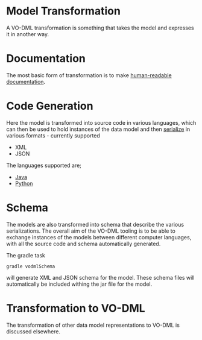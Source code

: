 Model Transformation
====================

A VO-DML transformation is something that takes the model and expresses it in another way.

# Documentation

The most basic form of transformation is to make [human-readable documentation](Documentation.md).

# Code Generation

Here the model is transformed into source code in various languages, which can then be used to hold instances
of the data model and then [serialize](Serialization.md) in various formats - currently supported

* XML
* JSON

The languages supported are;

* [Java](JavaCodeGeneration.md)
* [Python](PythonCodeGeneration.md)

# Schema

The models are also transformed into schema that describe the various serializations. The overall aim of the 
VO-DML tooling is to be able to exchange instances of the models between different computer languages, with 
all the source code and schema automatically generated.

The gradle task

```shell
gradle vodmlSchema
```
will generate XML and JSON schema for the model. These schema files will automatically be included withing the jar file for the model.

# Transformation to VO-DML

The transformation of other data model representations to VO-DML is discussed elsewhere. 
